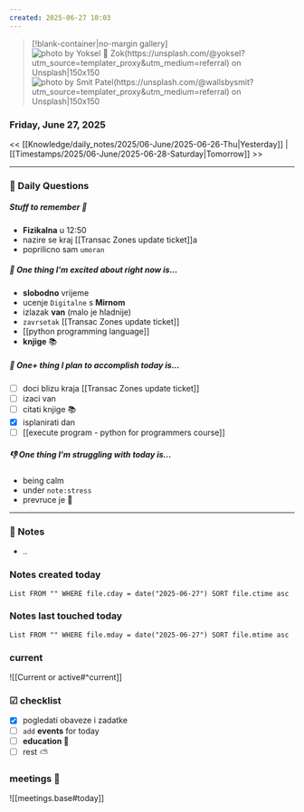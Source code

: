 ```yaml
---
created: 2025-06-27 10:03
---
```


> [!blank-container|no-margin gallery] 
> ![photo by Yoksel 🌿 Zok(https://unsplash.com/@yoksel?utm_source=templater_proxy&utm_medium=referral) on Unsplash|150x150](https://images.unsplash.com/photo-1631376158521-7055df9fba09?crop=entropy&cs=srgb&fm=jpg&ixid=M3w2NDU1OTF8MHwxfHJhbmRvbXx8fHx8fHx8fDE3NTEwMTE0MDd8&ixlib=rb-4.1.0&q=85)
>![photo by Smit Patel(https://unsplash.com/@wallsbysmit?utm_source=templater_proxy&utm_medium=referral) on Unsplash|150x150](https://images.unsplash.com/photo-1503066211613-c17ebc9daef0?crop=entropy&cs=srgb&fm=jpg&ixid=M3w2NDU1OTF8MHwxfHJhbmRvbXx8fHx8fHx8fDE3NTEwMTE0MDh8&ixlib=rb-4.1.0&q=85)

### Friday, June 27, 2025

<< [[Knowledge/daily_notes/2025/06-June/2025-06-26-Thu|Yesterday]] | [[Timestamps/2025/06-June/2025-06-28-Saturday|Tomorrow]] >>

___
### 📅 Daily Questions

##### Stuff to remember 📝
- **Fizikalna** u 12:50
- nazire se kraj [[Transac Zones update ticket]]a
- poprilicno sam `umoran`

##### 🙌 **One thing I'm excited about right now is...**
- **slobodno** vrijeme
- ucenje `Digitalne` s **Mirnom**
- izlazak **van** (malo je hladnije)
- `zavrsetak` [[Transac Zones update ticket]] 
- [[python programming language]]
- **knjige** 📚

##### 🚀 **One+ thing I plan to accomplish today is...**
- [ ] doci blizu kraja [[Transac Zones update ticket]]
- [ ] izaci van
- [ ] citati knjige 📚
- [x] isplanirati dan
- [ ] [[execute program - python for programmers course]]

##### 👎 **One thing I'm struggling with today is...**
- being calm
- under `note:stress `
- prevruce je 🥵

---
### 📝 Notes
- ..

### Notes created today
```dataview
List FROM "" WHERE file.cday = date("2025-06-27") SORT file.ctime asc
```

### Notes last touched today
```dataview
List FROM "" WHERE file.mday = date("2025-06-27") SORT file.mtime asc
`````
### **current**
![[Current or active#^current]]

### ☑ checklist
- [x] pogledati  obaveze i zadatke
- [ ] `add` **events** for today
- [ ] **education 🎒**
- [ ] rest ⛅ 

### meetings 🤝

![[meetings.base#today]]
